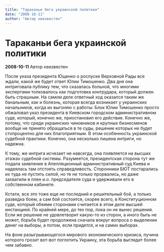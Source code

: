 ```yaml
---
title: "Тараканьи бега украинской политики"
date: "2008-10-11"
author: "Автор неизвестен"
---
```


# Тараканьи бега украинской политики

**2008-10-11** Автор неизвестен

После указа президента Ющенко о роспуске Верховной Рады все ждали, какой же будет ответ Юлии Тимошенко. Два дня она интриговала публику тем, что сказалась больной, что многими экспертами толковалось как подготовка контрудара, который должен быть страшным. На самом деле ответный ход оказался таким же банальным, как и болезнь, которая всегда возникает у украинских начальников, когда их выгоняю с работы: Блок Юлии Тимошенко просто обжаловал указ президента в Киевском городском административном суде, который, конечно же, приостановил его действие. Конечно же, потому, что среди украинских чиновников и крупных бизнесменов вообще не принято обращаться в те суды, решение которых не будет стопроцентно для них благоприятным. В этом особенность украинской судебной практики. Конечно, она несколько лишена интриги, но надежна.

К тому, же интрига исчезает не навсегда, она появляется на высших этажах судебной системы. Разумеется, президентская сторона тут же подала заявление в Апелляционный административный суд Киева и надеялась там отстоять справедливость. Сторонники БЮТ постарались их туда не пустить силой, но те не только прорвались, но даже захватили в плен и.о. председателя суда и удерживали его в собственном кабинете.

Кстати, все это тоже еще не последний и решительный бой, а только разведка боем, а сам бой состоится, скорее всего, в Конституционном суде, который обеими сторонами считается в этом деле высшей инстанцией. По крайней мере, до тех пор, пока он не вынес решения. Если же решение не удовлетворит какую-то из сторон, а иного быть не может, борьба будет продолжена сначала вокруг вопроса о выделении денег на выборы, а потом, если придется, и на самих выборах.

На фоне разыгрывающегося мирового экономического кризиса, пучина которого грозит вот-вот поглотить Украину, эта борьба выглядит более чем забавно.